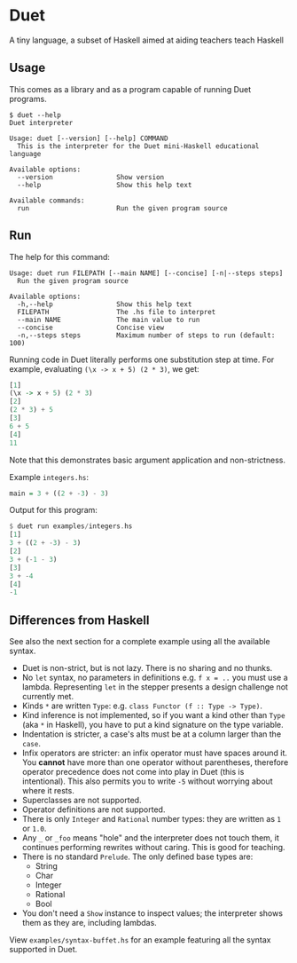 # Duet

A tiny language, a subset of Haskell aimed at aiding teachers teach Haskell

## Usage

This comes as a library and as a program capable of running Duet programs.

```
$ duet --help
Duet interpreter

Usage: duet [--version] [--help] COMMAND
  This is the interpreter for the Duet mini-Haskell educational language

Available options:
  --version                Show version
  --help                   Show this help text

Available commands:
  run                      Run the given program source
```

## Run

The help for this command:

```
Usage: duet run FILEPATH [--main NAME] [--concise] [-n|--steps steps]
  Run the given program source

Available options:
  -h,--help                Show this help text
  FILEPATH                 The .hs file to interpret
  --main NAME              The main value to run
  --concise                Concise view
  -n,--steps steps         Maximum number of steps to run (default: 100)
```

Running code in Duet literally performs one substitution step at
time. For example, evaluating `(\x -> x + 5) (2 * 3)`, we get:

``` haskell
[1]
(\x -> x + 5) (2 * 3)
[2]
(2 * 3) + 5
[3]
6 + 5
[4]
11
```

Note that this demonstrates basic argument application and non-strictness.

Example `integers.hs`:

```haskell
main = 3 + ((2 + -3) - 3)
```

Output for this program:

``` haskell
$ duet run examples/integers.hs
[1]
3 + ((2 + -3) - 3)
[2]
3 + (-1 - 3)
[3]
3 + -4
[4]
-1
```

## Differences from Haskell

See also the next section for a complete example using all the
available syntax.

* Duet is non-strict, but is not lazy. There is no sharing and no thunks.
* No `let` syntax, no parameters in definitions e.g. `f x = ..` you
  must use a lambda. Representing `let` in the stepper presents a
  design challenge not currently met.
* Kinds `*` are written `Type`: e.g. `class Functor (f :: Type -> Type)`.
* Kind inference is not implemented, so if you want a kind other than
  `Type` (aka `*` in Haskell), you have to put a kind signature on the
  type variable.
* Indentation is stricter, a case's alts must be at a column larger
  than the `case`.
* Infix operators are stricter: an infix operator must have spaces
  around it. You **cannot** have more than one operator without
  parentheses, therefore operator precedence does not come into play
  in Duet (this is intentional). This also permits you to write `-5`
  without worrying about where it rests.
* Superclasses are not supported.
* Operator definitions are not supported.
* There is only `Integer` and `Rational` number types: they are
  written as `1` or `1.0`.
* Any `_` or `_foo` means "hole" and the interpreter does not touch
  them, it continues performing rewrites without caring. This is good
  for teaching.
* There is no standard `Prelude`. The only defined base types are:
  * String
  * Char
  * Integer
  * Rational
  * Bool
* You don't need a `Show` instance to inspect values; the interpreter
  shows them as they are, including lambdas.

View `examples/syntax-buffet.hs` for an example featuring all the
syntax supported in Duet.
